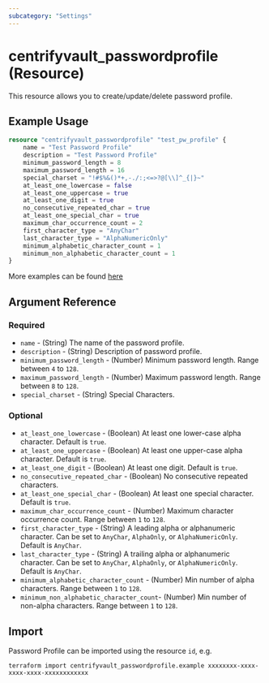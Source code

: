 ```yaml
---
subcategory: "Settings"
---
```


# centrifyvault_passwordprofile (Resource)

This resource allows you to create/update/delete password profile.

## Example Usage

```terraform
resource "centrifyvault_passwordprofile" "test_pw_profile" {
    name = "Test Password Profile"
    description = "Test Password Profile"
    minimum_password_length = 8
    maximum_password_length = 16
    special_charset = "!#$%&()*+,-./:;<=>?@[\\]^_{|}~"
    at_least_one_lowercase = false
    at_least_one_uppercase = true
    at_least_one_digit = true
    no_consecutive_repeated_char = true
    at_least_one_special_char = true
    maximum_char_occurrence_count = 2
    first_character_type = "AnyChar"
    last_character_type = "AlphaNumericOnly"
    minimum_alphabetic_character_count = 1
    minimum_non_alphabetic_character_count = 1
}
```

More examples can be found [here](https://github.com/marcozj/terraform-provider-centrifyvault/tree/main/examples/centrifyvault_passwordprofile)

## Argument Reference

### Required

- `name` - (String) The name of the password profile.
- `description` - (String) Description of password profile.
- `minimum_password_length` - (Number) Minimum password length. Range between `4` to `128`.
- `maximum_password_length` - (Number) Maximum password length. Range between `8` to `128`.
- `special_charset` - (String) Special Characters.

### Optional

- `at_least_one_lowercase` - (Boolean) At least one lower-case alpha character. Default is `true`.
- `at_least_one_uppercase` - (Boolean) At least one upper-case alpha character. Default is `true`.
- `at_least_one_digit` - (Boolean) At least one digit. Default is `true`.
- `no_consecutive_repeated_char` - (Boolean) No consecutive repeated characters.
- `at_least_one_special_char` - (Boolean) At least one special character. Default is `true`.
- `maximum_char_occurrence_count` - (Number) Maximum character occurrence count. Range between `1` to `128`.
- `first_character_type` - (String) A leading alpha or alphanumeric character. Can be set to `AnyChar`, `AlphaOnly`, or `AlphaNumericOnly`. Default is `AnyChar`.
- `last_character_type` - (String) A trailing alpha or alphanumeric character. Can be set to `AnyChar`, `AlphaOnly`, or `AlphaNumericOnly`. Default is `AnyChar`.
- `minimum_alphabetic_character_count` - (Number) Min number of alpha characters. Range between `1` to `128`.
- `minimum_non_alphabetic_character_count`-  (Number) Min number of non-alpha characters. Range between `1` to `128`.

## Import

Password Profile can be imported using the resource `id`, e.g.

```shell
terraform import centrifyvault_passwordprofile.example xxxxxxxx-xxxx-xxxx-xxxx-xxxxxxxxxxxx
```
